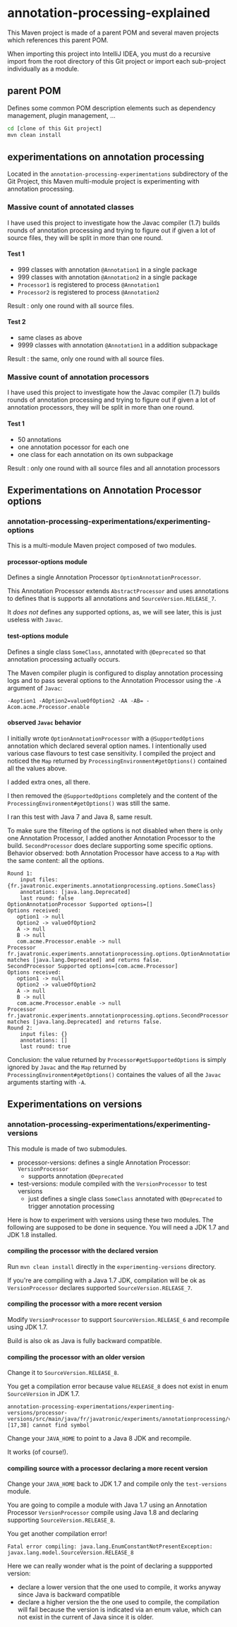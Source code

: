 annotation-processing-explained
===============================


This Maven project is made of a parent POM and several maven projects which references this parent POM.

When importing this project into IntelliJ IDEA, you must do a recursive import from the root directory of this Git project or import each sub-project individually as a module.

## parent POM

Defines some common POM description elements such as dependency management, plugin management, ...

```sh
cd [clone of this Git project]
mvn clean install
```

## experimentations on annotation processing

Located in the ```annotation-processing-experimentations``` subdirectory of the Git Project, this Maven multi-module
project is experimenting with annotation processing.

### Massive count of annotated classes

I have used this project to investigate how the Javac compiler (1.7) builds rounds of annotation processing and trying
to figure out if given a lot of source files, they will be split in more than one round.

#### Test 1

* 999 classes with annotation ```@Annotation1``` in a single package
* 999 classes with annotation ```@Annotation2``` in a single package
* ```Processor1``` is registered to process ```@Annotation1```
* ```Processor2``` is registered to process ```@Annotation2```

Result : only one round with all source files.

#### Test 2

* same clases as above
* 9999 classes with annotation ```@Annotation1``` in a addition subpackage

Result : the same, only one round with all source files.

### Massive count of annotation processors

I have used this project to investigate how the Javac compiler (1.7) builds rounds of annotation processing and trying
to figure out if given a lot of annotation processors, they will be split in more than one round.

#### Test 1

* 50 annotations
* one annotation pocessor for each one
* one class for each annotation on its own subpackage

Result : only one round with all source files and all annotation processors

## Experimentations on Annotation Processor options

### annotation-processing-experimentations/experimenting-options

This is a multi-module Maven project composed of two modules.

#### processor-options module

Defines a single Annotation Processor ```OptionAnnotationProcessor```.

This Annotation Processor extends ```AbstractProcessor``` and uses annotations to defines that is supports all annotations and ```SourceVersion.RELEASE_7```.

It *does not* defines any supported options, as, we will see later, this is just useless with ```Javac```.

#### test-options module

Defines a single class ```SomeClass```, annotated with ```@Deprecated``` so that annotation processing actually occurs.

The Maven compiler plugin is configured to display annotation processing logs and to pass several options to the Annotation Processor using the ```-A``` argument of ```Javac```:

```
-Aoption1 -AOption2=valueOfOption2 -AA -AB= -Acom.acme.Processor.enable
```

#### observed ```Javac``` behavior

I initially wrote ```OptionAnnotationProcessor``` with a ```@SupportedOptions``` annotation which declared several option names. I intentionally used various case flavours to test case sensitivity. I compiled the project and noticed the ```Map``` returned by ```ProcessingEnvironment#getOptions()``` contained all the values above.

I added extra ones, all there.

I then removed the ```@SupportedOptions``` completely and the content of the ```ProcessingEnvironment#getOptions()``` was still the same.

I ran this test with Java 7 and Java 8, same result.

To make sure the filtering of the options is not disabled when there is only one Annotation Processor, I added another Annotation Processor to the build. ```SecondProcessor``` does declare supporting some specific options. Behavior observed: both Annotation Processor have access to a ```Map``` with the same content: all the options.

```
Round 1:
    input files: {fr.javatronic.experiments.annotationprocessing.options.SomeClass}
    annotations: [java.lang.Deprecated]
    last round: false
OptionAnnotationProcessor Supported options=[]
Options received:
   option1 -> null
   Option2 -> valueOfOption2
   A -> null
   B -> null
   com.acme.Processor.enable -> null
Processor fr.javatronic.experiments.annotationprocessing.options.OptionAnnotationProcessor matches [java.lang.Deprecated] and returns false.
SecondProcessor Supported options=[com.acme.Processor]
Options received:
   option1 -> null
   Option2 -> valueOfOption2
   A -> null
   B -> null
   com.acme.Processor.enable -> null
Processor fr.javatronic.experiments.annotationprocessing.options.SecondProcessor matches [java.lang.Deprecated] and returns false.
Round 2:
    input files: {}
    annotations: []
    last round: true
```

Conclusion: the value returned by ```Processor#getSupportedOptions``` is simply ignored by ```Javac``` and the ```Map``` returned by ```ProcessingEnvironment#getOptions()``` containes the values of all the ```Javac``` arguments starting with ```-A```.

## Experimentations on versions

### annotation-processing-experimentations/experimenting-versions

This module is made of two submodules.

* processor-versions: defines a single Annotation Processor: `VersionProcessor`
  - supports annotation `@Deprecated`
* test-versions: module compiled with the `VersionProcessor` to test versions
  - just defines a single class `SomeClass` annotated with `@Deprecated` to trigger annotation processing

Here is how to experiment with versions using these two modules. The following are supposed to be done in sequence. You will need a JDK 1.7 and JDK 1.8 installed.

#### compiling the processor with the declared version

Run `mvn clean install` directly in the `experimenting-versions` directory.

If you're are compiling with a Java 1.7 JDK, compilation will be ok as `VersionProcessor` declares supported `SourceVersion.RELEASE_7`.

#### compiling the processor with a more recent version

Modify `VersionProcessor` to support `SourceVersion.RELEASE_6` and recompile using JDK 1.7.

Build is also ok as Java is fully backward compatible.

#### compiling the processor with an older version

Change it to `SourceVersion.RELEASE_8`.

You get a compilation error because value `RELEASE_8` does not exist in enum `SourceVersion` in JDK 1.7.

```
annotation-processing-experimentations/experimenting-versions/processor-versions/src/main/java/fr/javatronic/experiments/annotationprocessing/versions/VersionProcessor.java:[17,38] cannot find symbol
```

Change your `JAVA_HOME` to point to a Java 8 JDK and recompile.

It works (of course!).

#### compiling source with a processor declaring a more recent version

Change your `JAVA_HOME` back to JDK 1.7 and compile only the `test-versions` module.

You are going to compile a module with Java 1.7 using an Annotation Processor `VersionProcessor` compile using Java 1.8 and declaring supporting `SourceVersion.RELEASE_8`.

You get another compilation error!

```
Fatal error compiling: java.lang.EnumConstantNotPresentException: javax.lang.model.SourceVersion.RELEASE_8
```

Here we can really wonder what is the point of declaring a suppported version:

* declare a lower version that the one used to compile, it works anyway since Java is backward compatible
* declare a higher version the the one used to compile, the compilation will fail because the version is indicated via an enum value, which can not exist in the current of Java since it is older.

